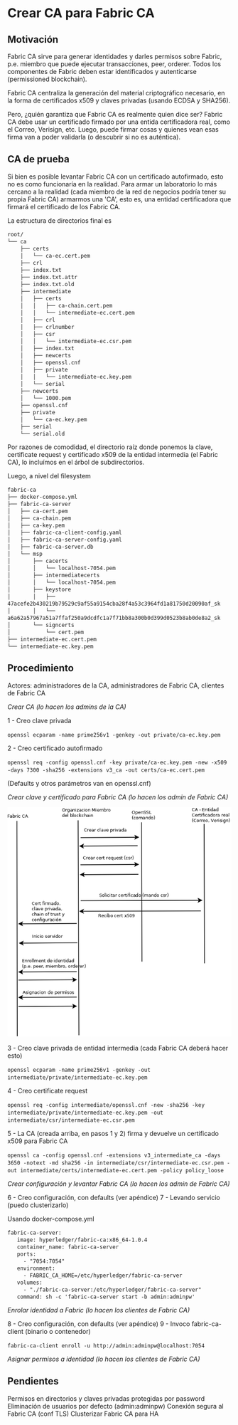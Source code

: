 # Crear CA para Fabric CA

## Motivación

Fabric CA sirve para generar identidades y darles permisos sobre Fabric, p.e. miembro que puede ejecutar transacciones, peer, orderer. Todos los componentes de Fabric deben estar identificados y autenticarse (permissioned blockchain).

Fabric CA centraliza la generación del material criptográfico necesario, en la forma de certificados x509 y claves privadas (usando ECDSA y SHA256).

Pero, ¿quién garantiza que Fabric CA es realmente quien dice ser? Fabric CA debe usar un certificado firmado por una entida certificadora real, como el Correo, Verisign, etc. Luego, puede firmar cosas y quienes vean esas firma van a poder validarla (o descubrir si no es auténtica).

## CA de prueba

Si bien es posible levantar Fabric CA con un certificado autofirmado, esto no es como funcionaría en la realidad. Para armar un laboratorio lo más cercano a la realidad (cada miembro de la red de negocios podría tener su propia Fabric CA) armarmos una 'CA', esto es, una entidad certificadora que firmará el certificado de los Fabric CA.

La estructura de directorios final es
```
root/
└── ca
    ├── certs
    │   └── ca-ec.cert.pem
    ├── crl
    ├── index.txt
    ├── index.txt.attr
    ├── index.txt.old
    ├── intermediate
    │   ├── certs
    │   │   ├── ca-chain.cert.pem
    │   │   └── intermediate-ec.cert.pem
    │   ├── crl
    │   ├── crlnumber
    │   ├── csr
    │   │   └── intermediate-ec.csr.pem
    │   ├── index.txt
    │   ├── newcerts
    │   ├── openssl.cnf
    │   ├── private
    │   │   └── intermediate-ec.key.pem
    │   └── serial
    ├── newcerts
    │   └── 1000.pem
    ├── openssl.cnf
    ├── private
    │   └── ca-ec.key.pem
    ├── serial
    └── serial.old
```

Por razones de comodidad, el directorio raíz donde ponemos la clave, certificate request y certificado x509 de la entidad intermedia (el Fabric CA), lo incluímos en el árbol de subdirectorios.

Luego, a nivel del filesystem

```
fabric-ca
├── docker-compose.yml
├── fabric-ca-server
│   ├── ca-cert.pem
│   ├── ca-chain.pem
│   ├── ca-key.pem
│   ├── fabric-ca-client-config.yaml
│   ├── fabric-ca-server-config.yaml
│   ├── fabric-ca-server.db
│   └── msp
│       ├── cacerts
│       │   └── localhost-7054.pem
│       ├── intermediatecerts
│       │   └── localhost-7054.pem
│       ├── keystore
│       │   ├── 47acefe2b430219b79529c9af55a9154cba28f4a53c3964fd1a81750d20090af_sk
│       │   └── a6a62a57967a51a7ffaf250a9dcdfc1a7f71bb8a300b0d399d0523b8ab0de8a2_sk
│       └── signcerts
│           └── cert.pem
├── intermediate-ec.cert.pem
└── intermediate-ec.key.pem
```

## Procedimiento


Actores: administradores de la CA, administradores de Fabric CA, clientes de Fabric CA

_Crear CA (lo hacen los admins de la CA)_

1 - Creo clave privada

`openssl ecparam -name prime256v1 -genkey -out private/ca-ec.key.pem`

2 - Creo certificado autofirmado

`openssl req -config openssl.cnf -key private/ca-ec.key.pem -new -x509 -days 7300 -sha256 -extensions v3_ca -out certs/ca-ec.cert.pem`

(Defaults y otros parámetros van en openssl.cnf)

_Crear clave y certificado para Fabric CA (lo hacen los admin de Fabric CA)_

![alt text](./Diagram1.png)

3 - Creo clave privada de entidad intermedia (cada Fabric CA deberá hacer esto)

`openssl ecparam -name prime256v1 -genkey -out intermediate/private/intermediate-ec.key.pem`

4 - Creo certificate request

`openssl req -config intermediate/openssl.cnf -new -sha256 -key intermediate/private/intermediate-ec.key.pem -out intermediate/csr/intermediate-ec.csr.pem`

5 - La CA (creada arriba, en pasos 1 y 2) firma y devuelve un certificado x509 para Fabric CA

`openssl ca -config openssl.cnf -extensions v3_intermediate_ca -days 3650 -notext -md sha256 -in intermediate/csr/intermediate-ec.csr.pem -out intermediate/certs/intermediate-ec.cert.pem -policy policy_loose`

_Crear configuración y levantar Fabric CA (lo hacen los admin de Fabric CA)_

6 - Creo configuración, con defaults (ver apéndice)
7 - Levando servicio (puedo clusterizarlo)

Usando docker-compose.yml
```
fabric-ca-server:
   image: hyperledger/fabric-ca:x86_64-1.0.4
   container_name: fabric-ca-server
   ports:
     - "7054:7054"
   environment:
     - FABRIC_CA_HOME=/etc/hyperledger/fabric-ca-server
   volumes:
     - "./fabric-ca-server:/etc/hyperledger/fabric-ca-server"
   command: sh -c 'fabric-ca-server start -b admin:adminpw'
```

_Enrolar identidad a Fabric (lo hacen los clientes de Fabric CA)_

8 - Creo configuración, con defaults (ver apéndice)
9 - Invoco fabric-ca-client (binario o contenedor)

`fabric-ca-client enroll -u http://admin:adminpw@localhost:7054`

_Asignar permisos a identidad (lo hacen los clientes de Fabric CA)_


## Pendientes

Permisos en directorios y claves privadas protegidas por password
Eliminación de usuarios por defecto (admin:adminpw)
Conexión segura al Fabric CA (conf TLS)
Clusterizar Fabric CA para HA